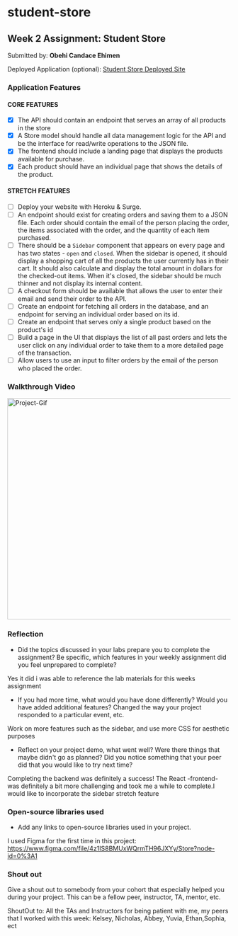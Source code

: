 # student-store


## Week 2 Assignment: Student Store

Submitted by: **Obehi Candace Ehimen**

Deployed Application (optional): [Student Store Deployed Site](ADD_LINK_HERE)

### Application Features

#### CORE FEATURES

- [X] The API should contain an endpoint that serves an array of all products in the store
- [X] A Store model should handle all data management logic for the API and be the interface for read/write operations to the JSON file.
- [X] The frontend should include a landing page that displays the products available for purchase.
- [X] Each product should have an individual page that shows the details of the product.

#### STRETCH FEATURES

- [ ] Deploy your website with Heroku & Surge. 
- [ ] An endpoint should exist for creating orders and saving them to a JSON file. Each order should contain the email of the person placing the order, the items associated with the order, and the quantity of each item purchased.
- [ ] There should be a `Sidebar` component that appears on every page and has two states - `open` and `closed`. When the sidebar is opened, it should display a shopping cart of all the products the user currently has in their cart. It should also calculate and display the total amount in dollars for the checked-out items. When it's closed, the sidebar should be much thinner and not display its internal content.
- [ ] A checkout form should be available that allows the user to enter their email and send their order to the API.
- [ ] Create an endpoint for fetching all orders in the database, and an endpoint for serving an individual order based on its id.
- [ ] Create an endpoint that serves only a single product based on the product's id
- [ ] Build a page in the UI that displays the list of all past orders and lets the user click on any individual order to take them to a more detailed page of the transaction.
- [ ] Allow users to use an input to filter orders by the email of the person who placed the order.

### Walkthrough Video
<img src="http://g.recordit.co/IDOKSHlyDB.gif" alt="Project-Gif" width=900 height=500/>


### Reflection

* Did the topics discussed in your labs prepare you to complete the assignment? Be specific, which features in your weekly assignment did you feel unprepared to complete?

Yes it did i was able to reference the lab materials for this weeks assignment

* If you had more time, what would you have done differently? Would you have added additional features? Changed the way your project responded to a particular event, etc.
  
Work on more features such as the sidebar, and use more CSS for aesthetic purposes

* Reflect on your project demo, what went well? Were there things that maybe didn't go as planned? Did you notice something that your peer did that you would like to try next time?

Completing the backend was definitely a success! The React -frontend- was definitely a bit more challenging and took me a while to complete.I would like to incorporate the sidebar stretch feature

### Open-source libraries used

- Add any links to open-source libraries used in your project.


I used Figma for the first time in this project:
https://www.figma.com/file/4z1IS8BMUxWQrmTH96JXYy/Store?node-id=0%3A1

### Shout out

Give a shout out to somebody from your cohort that especially helped you during your project. This can be a fellow peer, instructor, TA, mentor, etc.

ShoutOut to: All the TAs and Instructors for being patient with me, my peers that I worked with this week: Kelsey, Nicholas, Abbey, Yuvia, Ethan,Sophia, ect 